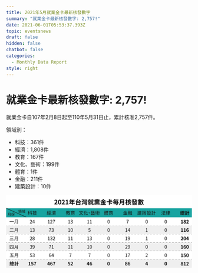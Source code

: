 ```yaml
---
title: 2021年5月就業金卡最新核發數字
summary: "就業金卡最新核發數字: 2,757!"
date: 2021-06-01T05:53:37.393Z
topic: eventsnews
draft: false
hidden: false
chatbot: false
categories:
  - Monthly Data Report
style: right
---
```

# 就業金卡最新核發數字: 2,757!

就業金卡自107年2月8日起至110年5月31日止，累計核准2,757件。 

領域別：

* 科技：361件
* 經濟：1,808件
* 教育：167件
* 文化、藝術：199件
* 體育：1件
* 金融：211件
* 建築設計：10件

![2021年台灣就業金卡每月核發數-May](/cms-uploads/2021年台灣就業金卡每月核發數-5-中.jpg "2021年台灣就業金卡每月核發數-May")